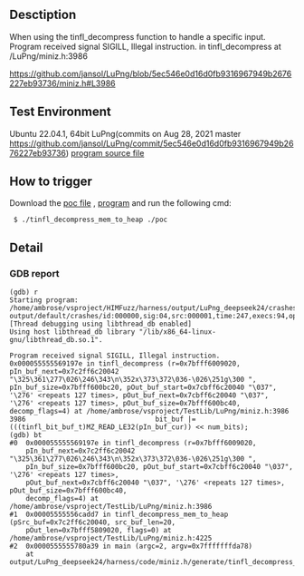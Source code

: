 ## Desctiption
When using the tinfl_decompress function to handle a specific input. Program received signal SIGILL, Illegal instruction. in tinfl_decompress at /LuPng/miniz.h:3986

https://github.com/jansol/LuPng/blob/5ec546e0d16d0fb9316967949b2676227eb93736/miniz.h#L3986

## Test Environment
Ubuntu 22.04.1, 64bit
LuPng(commits on Aug 28, 2021 master https://github.com/jansol/LuPng/commit/5ec546e0d16d0fb9316967949b2676227eb93736)
[program source file](https://github.com/ambrosecm/pocs/blob/main/LuPng/tinfl_decompress/tinfl_decompress_mem_to_heap.c)

## How to trigger
Download the [poc file](https://github.com/ambrosecm/pocs/blob/main/LuPng/tinfl_decompress/poc) , [program](https://github.com/ambrosecm/pocs/blob/main/LuPng/tinfl_decompress/tinfl_decompress_mem_to_heap) and run the following cmd:
```
 $ ./tinfl_decompress_mem_to_heap ./poc
```

## Detail
### GDB report
```
(gdb) r
Starting program: /home/ambrose/vsproject/HIMFuzz/harness/output/LuPng_deepseek24/crashes/miniz.h/generate/tinfl_decompress_mem_to_heap/tinfl_decompress_mem_to_heap output/default/crashes/id:000000,sig:04,src:000001,time:247,execs:94,op:havoc,rep:14
[Thread debugging using libthread_db enabled]
Using host libthread_db library "/lib/x86_64-linux-gnu/libthread_db.so.1".

Program received signal SIGILL, Illegal instruction.
0x000055555569197e in tinfl_decompress (r=0x7bfff6009020, pIn_buf_next=0x7c2ff6c20042 "\325\361\277\026\246\343\n\352x\373\372\036-\026\251g\300 ", pIn_buf_size=0x7bfff600bc20, pOut_buf_start=0x7cbff6c20040 "\037", '\276' <repeats 127 times>, pOut_buf_next=0x7cbff6c20040 "\037", '\276' <repeats 127 times>, pOut_buf_size=0x7bfff600bc40, decomp_flags=4) at /home/ambrose/vsproject/TestLib/LuPng/miniz.h:3986
3986                                bit_buf |= (((tinfl_bit_buf_t)MZ_READ_LE32(pIn_buf_cur)) << num_bits);
(gdb) bt
#0  0x000055555569197e in tinfl_decompress (r=0x7bfff6009020, 
    pIn_buf_next=0x7c2ff6c20042 "\325\361\277\026\246\343\n\352x\373\372\036-\026\251g\300 ", 
    pIn_buf_size=0x7bfff600bc20, pOut_buf_start=0x7cbff6c20040 "\037", '\276' <repeats 127 times>, 
    pOut_buf_next=0x7cbff6c20040 "\037", '\276' <repeats 127 times>, pOut_buf_size=0x7bfff600bc40, 
    decomp_flags=4) at /home/ambrose/vsproject/TestLib/LuPng/miniz.h:3986
#1  0x00005555556cadd7 in tinfl_decompress_mem_to_heap (pSrc_buf=0x7c2ff6c20040, src_buf_len=20, 
    pOut_len=0x7bfff5809020, flags=0) at /home/ambrose/vsproject/TestLib/LuPng/miniz.h:4225
#2  0x0000555555780a39 in main (argc=2, argv=0x7fffffffda78)
    at output/LuPng_deepseek24/harness/code/miniz.h/generate/tinfl_decompress_mem_to_heap.c:45
```
